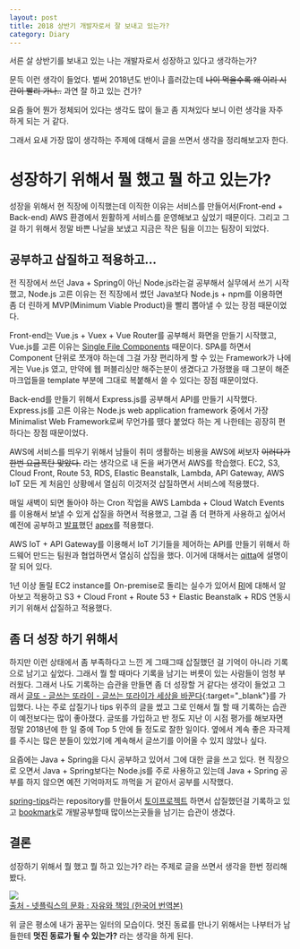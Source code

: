```yaml
---
layout: post
title: 2018 상반기 개발자로서 잘 보내고 있는가?
category: Diary
---
```


서른 살 상반기를 보내고 있는 나는 개발자로서 성장하고 있다고 생각하는가? 

문득 이런 생각이 들었다. 벌써 2018년도 반이나 흘러갔는데 ~~나이 먹을수록 왜 이리 시간이 빨리 가나..~~ 과연 잘 하고 있는 건가? 

요즘 들어 뭔가 정체되어 있다는 생각도 많이 들고 좀 지쳐있다 보니 이런 생각을 자주 하게 되는 거 같다. 

그래서 요새 가장 많이 생각하는 주제에 대해서 글을 쓰면서 생각을 정리해보고자 한다.

# 성장하기 위해서 뭘 했고 뭘 하고 있는가?

성장을 위해서 현 직장에 이직했는데 이직한 이유는 서비스를 만들어서(Front-end + Back-end) AWS 환경에서 원활하게 서비스를 운영해보고 싶었기 때문이다. 그리고 그걸 하기 위해서 정말 바쁜 나날을 보냈고 지금은 작은 팀을 이끄는 팀장이 되었다.

## 공부하고 삽질하고 적용하고...

전 직장에서 쓰던 Java + Spring이 아닌 Node.js라는걸 공부해서 실무에서 쓰기 시작했고, Node.js 고른 이유는 전 직장에서 썼던 Java보다 Node.js + npm를 이용하면 좀 더 린하게 MVP(Minimum Viable Product)을 빨리 뽑아낼 수 있는 장점 때문이었다.

Front-end는 Vue.js + Vuex + Vue Router를 공부해서 화면을 만들기 시작했고, Vue.js를 고른 이유는 [Single File Components](https://vuejs.org/v2/guide/single-file-components.html) 때문이다. SPA를 하면서 Component 단위로 쪼개야 하는데 그걸 가장 편리하게 할 수 있는 Framework가 나에게는 Vue.js 였고, 만약에 웹 퍼블리싱만 해주는분이 생겼다고 가정했을 때 그분이 해준 마크업들을 template 부분에 그대로 복붙해서 쓸 수 있다는 장점 때문이었다.

Back-end를 만들기 위해서 Express.js를 공부해서 API를 만들기 시작했다. Express.js를 고른 이유는 Node.js web application framework 중에서 가장 Minimalist Web Framework로써 무언가를 뗐다 붙었다 하는 게 나한테는 굉장히 편하다는 장점 때문이었다.

AWS에 서비스를 띄우기 위해서 남들이 취미 생활하는 비용을 AWS에 써보자 ~~이러다가 한번 요금폭탄 맞았다.~~ 라는 생각으로 내 돈을 써가면서 AWS를 학습했다. EC2, S3, Cloud Front, Route 53, RDS, Elastic Beanstalk, Lambda, API Gateway, AWS IoT 모든 게 처음인 상황에서 열심히 이것저것 삽질하면서 서비스에 적용했다.

매일 새벽이 되면 돌아야 하는 Cron 작업을 AWS Lambda + Cloud Watch Events를 이용해서 보낼 수 있게 삽질을 하면서 적용했고, 그걸 좀 더 편하게 사용하고 싶어서 예전에 공부하고 [발표](http://slides.com/leoheo/aws-cron-feat-apex)했던 [apex](https://github.com/apex/apex)를 적용했다.

AWS IoT + API Gateway를 이용해서 IoT 기기들을 제어하는 API를 만들기 위해서 하드웨어 만드는 팀원과 협업하면서 열심히 삽집을 했다. 이거에 대해서는 [qitta](https://qiita.com/ma2shita/items/d558929c58d497a622e3)에 설명이 잘 되어 있다.

1년 이상 돌릴 EC2 instance를 On-premise로 돌리는 실수가 있어서 [RI](https://gist.github.com/LeoHeo/b7d43d0a51fb555d08d5900052b2ca3c)에 대해서 알아보고 적용하고 S3 + Cloud Front + Route 53 + Elastic Beanstalk + RDS 연동시키기 위해서 삽질하고 적용했다.

## 좀 더 성장 하기 위해서

하지만 이런 상태에서 좀 부족하다고 느낀 게 그때그때 삽질했던 걸 기억이 아니라 기록으로 남기고 싶었다. 그래서 뭘 할 때마다 기록을 남기는 버릇이 있는 사람들이 엄청 부러웠다. 그래서 나도 기록하는 습관을 만들면 좀 더 성장할 거 같다는 생각이 들었고 그래서 [글또 - 글쓰는 또라이 - 글쓰는 또라이가 세상을 바꾼다](https://www.facebook.com/groups/375431516259701/){:target="_blank"}를 가입했다. 나는 주로 삽질기나 tips 위주의 글을 썼고 그로 인해서 뭘 할 때 기록하는 습관이 예전보다는 많이 좋아졌다. 글또를 가입하고 반 정도 지난 이 시점 평가를 해보자면 정말 2018년에 한 일 중에 Top 5 안에 들 정도로 잘한 일이다. 옆에서 계속 좋은 자극제를 주시는 많은 분들이 있었기에 계속해서 글쓰기를 이어올 수 있지 않았나 싶다.

요즘에는 Java + Spring을 다시 공부하고 있어서 그에 대한 글을 쓰고 있다. 현 직장으로 오면서 Java + Spring보다는 Node.js를 주로 사용하고 있는데 Java + Spring 공부를 하지 않으면 예전 기억마저도 까먹을 거 같아서 공부를 시작했다.

[spring-tips](https://github.com/LeoHeo/spring-tips)라는 repository를 만들어서 [토이프로젝트](https://github.com/LeoHeo/collect) 하면서 삽질했던걸 기록하고 있고 [bookmark](https://github.com/LeoHeo/bookmark)로 개발공부할때 많이쓰는곳들을 남기는 습관이 생겼다. 

## 결론

성장하기 위해서 뭘 했고 뭘 하고 있는가? 라는 주제로 글을 쓰면서 생각을 한번 정리해봤다.

![](https://image.slidesharecdn.com/freedomresponsibilityculture-150609081022-lva1-app6892/95/-25-638.jpg?cb=1439617172)
<br>
[출처 - 넷플릭스의 문화 : 자유와 책임 (한국어 번역본)](https://www.slideshare.net/watchncompass/freedom-responsibility-culture)


위 글은 평소에 내가 꿈꾸는 일터의 모습이다. 멋진 동료를 만나기 위해서는 나부터가 남들한테 **멋진 동료가 될 수 있는가?** 라는 생각을 하게 된다.